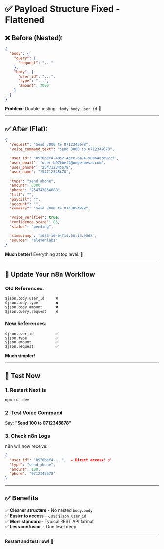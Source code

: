 # ✅ Payload Structure Fixed - Flattened

## ❌ Before (Nested):

```json
{
  "body": {
    "query": {
      "request": "..."
    },
    "body": {
      "user_id": "...",
      "type": "...",
      "amount": 3000
    }
  }
}
```

**Problem:** Double nesting - `body.body.user_id` 🤮

---

## ✅ After (Flat):

```json
{
  "request": "Send 3000 to 0712345678",
  "voice_command_text": "Send 3000 to 0712345678",
  
  "user_id": "b970bef4-4852-4bce-b424-90a64e2d922f",
  "user_email": "user-b970bef4@ongeapesa.com",
  "user_phone": "254712345678",
  "user_name": "254712345678",
  
  "type": "send_phone",
  "amount": 3000,
  "phone": "254743854888",
  "till": "",
  "paybill": "",
  "account": "",
  "summary": "Send 3000 to 0743854888",
  
  "voice_verified": true,
  "confidence_score": 85,
  "status": "pending",
  
  "timestamp": "2025-10-04T14:58:15.956Z",
  "source": "elevenlabs"
}
```

**Much better!** Everything at top level. 🎉

---

## 🔄 Update Your n8n Workflow

### Old References:

```
$json.body.user_id     ❌
$json.body.type        ❌
$json.body.amount      ❌
$json.query.request    ❌
```

### New References:

```
$json.user_id          ✅
$json.type             ✅
$json.amount           ✅
$json.request          ✅
```

**Much simpler!**

---

## 🧪 Test Now

### 1. Restart Next.js

```bash
npm run dev
```

### 2. Test Voice Command

Say: **"Send 100 to 0712345678"**

### 3. Check n8n Logs

n8n will now receive:
```json
{
  "user_id": "b970bef4-...",  ← Direct access! ✅
  "type": "send_phone",
  "amount": 100,
  "phone": "0712345678"
}
```

---

## ✅ Benefits

✅ **Cleaner structure** - No nested `body.body`  
✅ **Easier to access** - Just `$json.user_id`  
✅ **More standard** - Typical REST API format  
✅ **Less confusion** - One level deep  

---

**Restart and test now!** 🚀
